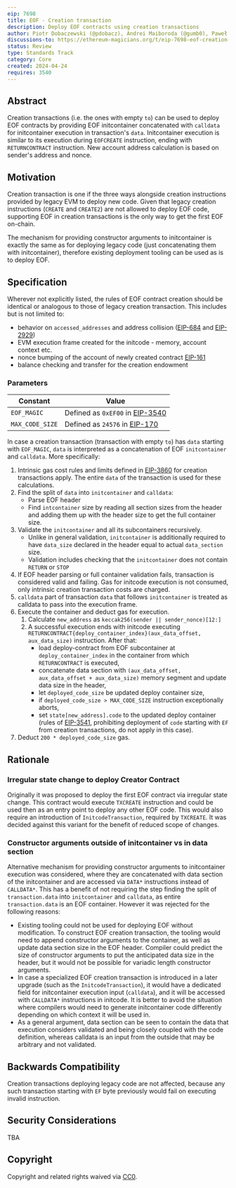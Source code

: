 ```yaml
---
eip: 7698
title: EOF - Creation transaction
description: Deploy EOF contracts using creation transactions
author: Piotr Dobaczewski (@pdobacz), Andrei Maiboroda (@gumb0), Paweł Bylica (@chfast), Alex Beregszaszi (@axic)
discussions-to: https://ethereum-magicians.org/t/eip-7698-eof-creation-transaction/19784
status: Review
type: Standards Track
category: Core
created: 2024-04-24
requires: 3540
---
```


## Abstract

Creation transactions (i.e. the ones with empty `to`) can be used to deploy EOF contracts by providing EOF initcontainer concatenated with `calldata` for initcontainer execution in transaction's `data`. Initcontainer execution is similar to its execution during `EOFCREATE` instruction, ending with `RETURNCONTRACT` instruction. New account address calculation is based on sender's address and nonce.

## Motivation

Creation transaction is one if the three ways alongside creation instructions provided by legacy EVM to deploy new code. Given that legacy creation instructions (`CREATE` and `CREATE2`) are not allowed to deploy EOF code, supporting EOF in creation transactions is the only way to get the first EOF on-chain.

The mechanism for providing constructor arguments to initcontainer is exactly the same as for deploying legacy code (just concatenating them with initcontainer), therefore existing deployment tooling can be used as is to deploy EOF.

## Specification

Wherever not explicitly listed, the rules of EOF contract creation should be identical or analogous to those of legacy creation transaction. This includes but is not limited to:

- behavior on `accessed_addresses` and address collision ([EIP-684](./eip-684.md) and [EIP-2929](./eip-2929.md))
- EVM execution frame created for the initcode - memory, account context etc.
- nonce bumping of the account of newly created contract [EIP-161](./eip-161.md)
- balance checking and transfer for the creation endowment

### Parameters

| Constant | Value |
| - | - |
| `EOF_MAGIC` | Defined as `0xEF00` in [EIP-3540](./eip-3540.md) |
| `MAX_CODE_SIZE` | Defined as `24576` in [EIP-170](./eip-170.md) |


In case a creation transaction (transaction with empty `to`) has `data` starting with `EOF_MAGIC`, `data` is interpreted as a concatenation of EOF `initcontainer` and `calldata`. More specifically:

1. Intrinsic gas cost rules and limits defined in [EIP-3860](./eip-3860.md) for creation transactions apply. The entire `data` of the transaction is used for these calculations.
2. Find the split of `data` into `initcontainer` and `calldata`:
    - Parse EOF header
    - Find `intcontainer` size by reading all section sizes from the header and adding them up with the header size to get the full container size.
3. Validate the `initcontainer` and all its subcontainers recursively.
    - Unlike in general validation, `initcontainer` is additionally required to have `data_size` declared in the header equal to actual `data_section` size.
    - Validation includes checking that the `initcontainer` does not contain `RETURN` or `STOP`
4. If EOF header parsing or full container validation fails, transaction is considered valid and failing. Gas for initcode execution is not consumed, only intrinsic creation transaction costs are charged.
5. `calldata` part of transaction `data` that follows `initcontainer` is treated as calldata to pass into the execution frame.
6. Execute the container and deduct gas for execution.
    1. Calculate `new_address` as `keccak256(sender || sender_nonce)[12:]`
    2. A successful execution ends with initcode executing `RETURNCONTRACT{deploy_container_index}(aux_data_offset, aux_data_size)` instruction. After that:
        - load deploy-contract from EOF subcontainer at `deploy_container_index` in the container from which `RETURNCONTRACT` is executed,
        - concatenate data section with `(aux_data_offset, aux_data_offset + aux_data_size)` memory segment and update data size in the header,
        - let `deployed_code_size` be updated deploy container size,
        - if `deployed_code_size > MAX_CODE_SIZE` instruction exceptionally aborts,
        - set `state[new_address].code` to the updated deploy container (rules of [EIP-3541](./eip-3541.md), prohibiting deployment of `code` starting with `EF` from creation transactions, do not apply in this case).
7. Deduct `200 * deployed_code_size` gas.

## Rationale

### Irregular state change to deploy Creator Contract

Originally it was proposed to deploy the first EOF contract via irregular state change. This contract would execute `TXCREATE` instruction and could be used then as an entry point to deploy any other EOF code. This would also require an introduction of `InitcodeTransaction`, required by `TXCREATE`. It was decided against this variant for the benefit of reduced scope of changes.

### Constructor arguments outside of initcontainer vs in data section

Alternative mechanism for providing constructor arguments to initcontainer execution was considered, where they are concatenated with data section of the initcontainer and are accessed via `DATA*` instructions instead of `CALLDATA*`. This has a benefit of not requiring the step finding the split of `transaction.data` into `initcontainer` and `calldata`, as entire `transaction.data` is an EOF container. However it was rejected for the following reasons:

- Existing tooling could not be used for deploying EOF without modification. To construct EOF creation transaction, the tooling would need to append constructor arguments to the container, as well as update data section size in the EOF header. Compiler could predict the size of constructor arguments to put the anticipated data size in the header, but it would not be possible for variadic length constructor arguments.
- In case a specialized EOF creation transaction is introduced in a later upgrade (such as the `InitcodeTransaction`), it would have a dedicated field for initcontainer execution input (`calldata`), and it will be accessed with `CALLDATA*` instructions in initcode. It is better to avoid the situation where compilers would need to generate initcontainer code differently depending on which context it will be used in.
- As a general argument, data section can be seen to contain the data that execution considers validated and being closely coupled with the code definition, whereas calldata is an input from the outside that may be arbitrary and not validated.

## Backwards Compatibility

Creation transactions deploying legacy code are not affected, because any such transaction starting with `EF` byte previously would fail on executing invalid instruction.

## Security Considerations

TBA

## Copyright

Copyright and related rights waived via [CC0](../LICENSE.md).
